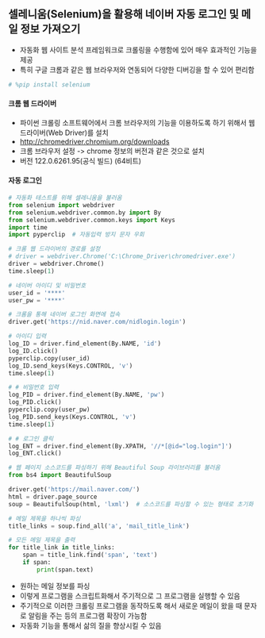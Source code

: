 ## 셀레니움(Selenium)을 활용해 네이버 자동 로그인 및 메일 정보 가져오기

- 자동화 웹 사이트 분석 프레임워크로 크롤링을 수행함에 있어 매우 효과적인 기능을 제공
- 특히 구글 크롬과 같은 웹 브라우저와 연동되어 다양한 디버깅을 할 수 있어 편리함

```python
# %pip install selenium
```

#### 크롬 웹 드라이버

- 파이썬 크롤링 소프트웨어에서 크롬 브라우저의 기능을 이용하도록 하기 위해서 웹 드라이버(Web Driver)를 설치
- http://chromedriver.chromium.org/downloads
- 크롬 브라우저 설정 -> chrome 정보의 버전과 같은 것으로 설치
- 버전 122.0.6261.95(공식 빌드) (64비트)

#### 자동 로그인

```python
# 자동화 테스트를 위해 셀레니움을 불러옴
from selenium import webdriver
from selenium.webdriver.common.by import By
from selenium.webdriver.common.keys import Keys
import time
import pyperclip  # 자동입력 방지 문자 우회

# 크롬 웹 드라이버의 경로를 설정
# driver = webdriver.Chrome('C:\Chrome_Driver\chromedriver.exe')
driver = webdriver.Chrome()
time.sleep(1)

# 네이버 아이디 및 비밀번호
user_id = '****'
user_pw = '****'

# 크롬을 통해 네이버 로그인 화면에 접속
driver.get('https://nid.naver.com/nidlogin.login')

# 아이디 입력
log_ID = driver.find_element(By.NAME, 'id')
log_ID.click()
pyperclip.copy(user_id)
log_ID.send_keys(Keys.CONTROL, 'v')
time.sleep(1)

# # 비밀번호 입력
log_PID = driver.find_element(By.NAME, 'pw')
log_PID.click()
pyperclip.copy(user_pw)
log_PID.send_keys(Keys.CONTROL, 'v')
time.sleep(1)

# # 로그인 클릭
log_ENT = driver.find_element(By.XPATH, '//*[@id="log.login"]')
log_ENT.click()
```

```python
# 웹 페이지 소스코드를 파싱하기 위해 Beautiful Soup 라이브러리를 불러옴
from bs4 import BeautifulSoup

driver.get('https://mail.naver.com/')
html = driver.page_source
soup = BeautifulSoup(html, 'lxml')  # 소스코드를 파싱할 수 있는 형태로 초기화

# 메일 제목을 하나씩 파싱
title_links = soup.find_all('a', 'mail_title_link')

# 모든 메일 제목을 출력
for title_link in title_links:
    span = title_link.find('span', 'text')
    if span:
        print(span.text)
```

- 원하는 메일 정보를 파싱
- 이렇게 프로그램을 스크립트화해서 주기적으로 그 프로그램을 실행할 수 있음
- 주기적으로 이러한 크롤링 프로그램을 동작하도록 해서 새로운 메일이 왔을 때 문자로 알림을 주는 등의 프로그램 확장이 가능함
- 자동화 기능을 통해서 삶의 질을 향상시킬 수 있음
